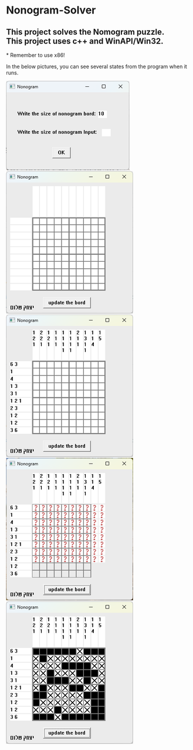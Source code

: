 <h1>Nonogram-Solver</h1>
<h2>This project solves the Nomogram puzzle. </br>
This project uses c++ and WinAPI/Win32.</h2>

<p>* Remember to use x86!

  In the below pictures, you can see several states from the program when it runs.
<p>
  
<img src="nonogram 1.png"></img>
<img src="nonogram 2.png"></img>
<img src="nonogram 3.png"></img>
<img src="nonogram 4.png"></img>
<img src="nonogram 5.png"></img>
